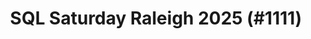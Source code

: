 ---
layout: event
title: "SQL Saturday Raleigh 2025 (#1111)"
subtitle: ""
tags: ["Raliegh", "North Carolina", "USA", "physical", "2025", "North America"]
thumb: /assets/img/logos/Just_icon_Color_small.png
comments: false
data: SQLSat1111
testevent: 1
---